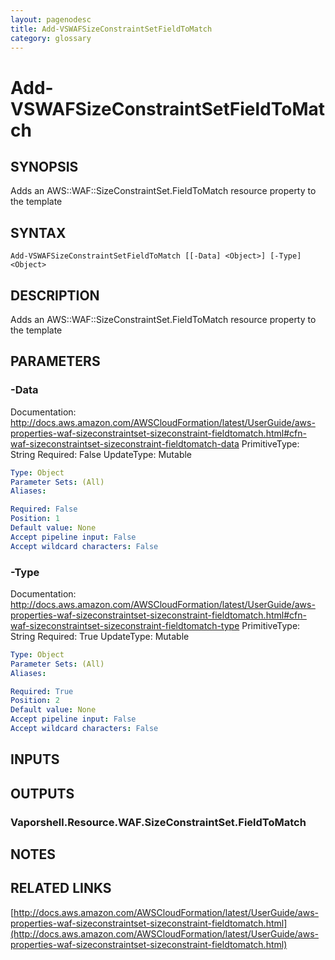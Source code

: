 ```yaml
---
layout: pagenodesc
title: Add-VSWAFSizeConstraintSetFieldToMatch
category: glossary
---
```


# Add-VSWAFSizeConstraintSetFieldToMatch

## SYNOPSIS
Adds an AWS::WAF::SizeConstraintSet.FieldToMatch resource property to the template

## SYNTAX

```
Add-VSWAFSizeConstraintSetFieldToMatch [[-Data] <Object>] [-Type] <Object>
```

## DESCRIPTION
Adds an AWS::WAF::SizeConstraintSet.FieldToMatch resource property to the template

## PARAMETERS

### -Data
Documentation: http://docs.aws.amazon.com/AWSCloudFormation/latest/UserGuide/aws-properties-waf-sizeconstraintset-sizeconstraint-fieldtomatch.html#cfn-waf-sizeconstraintset-sizeconstraint-fieldtomatch-data
PrimitiveType: String
Required: False
UpdateType: Mutable

```yaml
Type: Object
Parameter Sets: (All)
Aliases: 

Required: False
Position: 1
Default value: None
Accept pipeline input: False
Accept wildcard characters: False
```

### -Type
Documentation: http://docs.aws.amazon.com/AWSCloudFormation/latest/UserGuide/aws-properties-waf-sizeconstraintset-sizeconstraint-fieldtomatch.html#cfn-waf-sizeconstraintset-sizeconstraint-fieldtomatch-type
PrimitiveType: String
Required: True
UpdateType: Mutable

```yaml
Type: Object
Parameter Sets: (All)
Aliases: 

Required: True
Position: 2
Default value: None
Accept pipeline input: False
Accept wildcard characters: False
```

## INPUTS

## OUTPUTS

### Vaporshell.Resource.WAF.SizeConstraintSet.FieldToMatch

## NOTES

## RELATED LINKS

[http://docs.aws.amazon.com/AWSCloudFormation/latest/UserGuide/aws-properties-waf-sizeconstraintset-sizeconstraint-fieldtomatch.html](http://docs.aws.amazon.com/AWSCloudFormation/latest/UserGuide/aws-properties-waf-sizeconstraintset-sizeconstraint-fieldtomatch.html)

